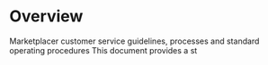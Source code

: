 # Overview
Marketplacer customer service guidelines, processes and standard operating procedures
This document provides a st
